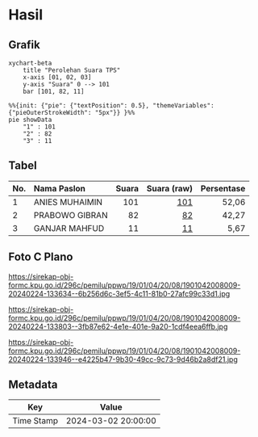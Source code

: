 # Hasil

## Grafik

```mermaid
xychart-beta
    title "Perolehan Suara TPS"
    x-axis [01, 02, 03]
    y-axis "Suara" 0 --> 101
    bar [101, 82, 11]
```

```mermaid
%%{init: {"pie": {"textPosition": 0.5}, "themeVariables": {"pieOuterStrokeWidth": "5px"}} }%%
pie showData
    "1" : 101
    "2" : 82
    "3" : 11
```

## Tabel

| No. | Nama Paslon    | Suara | Suara (raw) | Persentase |
|:--- |:-------------- | -----:| -----------:| ----------:|
| 1   | ANIES MUHAIMIN | 101   | [101][p-1]  | 52,06      |
| 2   | PRABOWO GIBRAN | 82    | [82][p-2]   | 42,27      |
| 3   | GANJAR MAHFUD  | 11    | [11][p-3]   | 5,67       |


[p-1]: https://github.com/gigit-pemilu/pemilu-2024-19-kepulauan-bangka-belitung/blob/main/pilpres/hitung-suara/sub/19-kepulauan-bangka-belitung/sub/01-bangka/sub/04-mendo-barat/sub/2008-kemuja/sub/009-tps/sub/paslon-1.txt
[p-2]: https://github.com/gigit-pemilu/pemilu-2024-19-kepulauan-bangka-belitung/blob/main/pilpres/hitung-suara/sub/19-kepulauan-bangka-belitung/sub/01-bangka/sub/04-mendo-barat/sub/2008-kemuja/sub/009-tps/sub/paslon-2.txt
[p-3]: https://github.com/gigit-pemilu/pemilu-2024-19-kepulauan-bangka-belitung/blob/main/pilpres/hitung-suara/sub/19-kepulauan-bangka-belitung/sub/01-bangka/sub/04-mendo-barat/sub/2008-kemuja/sub/009-tps/sub/paslon-3.txt

## Foto C Plano

https://sirekap-obj-formc.kpu.go.id/296c/pemilu/ppwp/19/01/04/20/08/1901042008009-20240224-133634--6b256d6c-3ef5-4c11-81b0-27afc99c33d1.jpg

https://sirekap-obj-formc.kpu.go.id/296c/pemilu/ppwp/19/01/04/20/08/1901042008009-20240224-133803--3fb87e62-4e1e-401e-9a20-1cdf4eea6ffb.jpg

https://sirekap-obj-formc.kpu.go.id/296c/pemilu/ppwp/19/01/04/20/08/1901042008009-20240224-133946--e4225b47-9b30-49cc-9c73-9d46b2a8df21.jpg


## Metadata

| Key        | Value               |
| ---------- | ------------------- |
| Time Stamp | 2024-03-02 20:00:00 |




